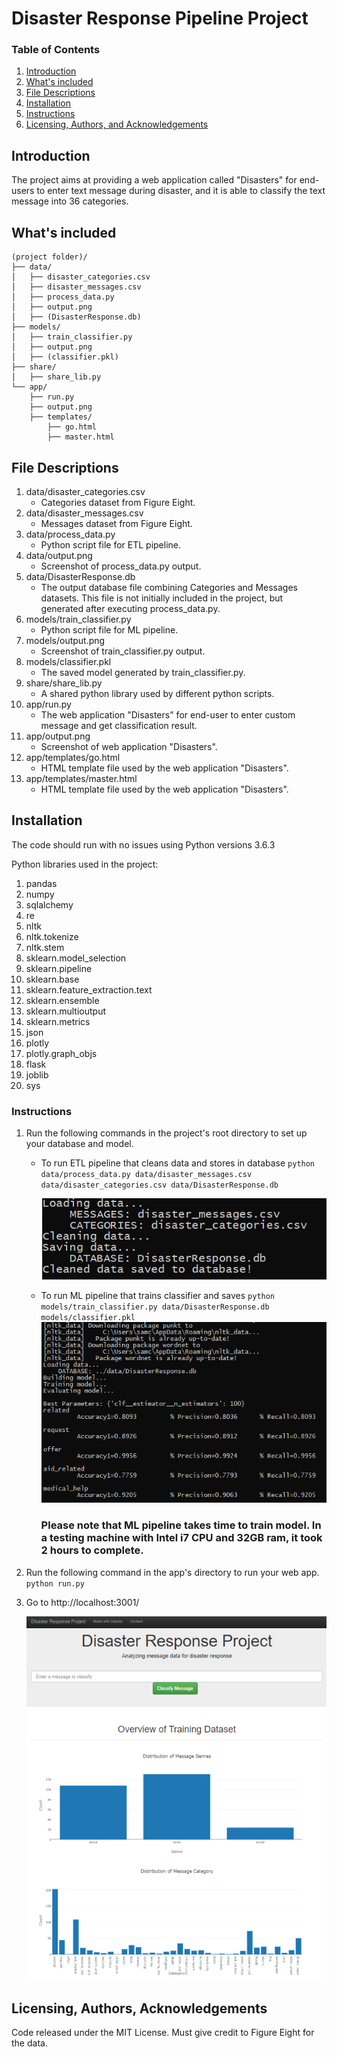 # Disaster Response Pipeline Project


### Table of Contents

1. [Introduction](#introduction)
2. [What's included](#included)
3. [File Descriptions](#files)
3. [Installation](#installation)
4. [Instructions](#instructions)
5. [Licensing, Authors, and Acknowledgements](#licensing)


## Introduction <a name="introduction"></a>

The project aims at providing a web application called "Disasters" for end-users to enter text message during disaster, and it is able to classify the text message into 36 categories.

## What's included <a name="included"></a>

```text
(project folder)/
├── data/
│   ├── disaster_categories.csv
│   ├── disaster_messages.csv
│   ├── process_data.py
│   ├── output.png
│   ├── (DisasterResponse.db)
├── models/
│   ├── train_classifier.py
│   ├── output.png
│   ├── (classifier.pkl) 
├── share/
│   ├── share_lib.py
└── app/
    ├── run.py
    ├── output.png
    ├── templates/
        ├── go.html
        ├── master.html
```



## File Descriptions <a name="files"></a>

1. data/disaster_categories.csv
    - Categories dataset from Figure Eight.
2. data/disaster_messages.csv
    - Messages dataset from Figure Eight.
3. data/process_data.py
    - Python script file for ETL pipeline.
4. data/output.png
    - Screenshot of process_data.py output.
5. data/DisasterResponse.db
    - The output database file combining Categories and Messages datasets. This file is not initially included in the project, but generated after executing process_data.py.
6. models/train_classifier.py
    - Python script file for ML pipeline.
7. models/output.png
    - Screenshot of train_classifier.py output.
8. models/classifier.pkl
    - The saved model generated by train_classifier.py.
9. share/share_lib.py
    - A shared python library used by different python scripts.
10. app/run.py
    - The web application "Disasters" for end-user to enter custom message and get classification result.
11. app/output.png
    - Screenshot of web application "Disasters".
12. app/templates/go.html
	- HTML template file used by the web application "Disasters".
13. app/templates/master.html
	- HTML template file used by the web application "Disasters".

## Installation <a name="installation"></a>

The code should run with no issues using Python versions 3.6.3

Python libraries used in the project:
1. pandas
2. numpy
3. sqlalchemy
4. re
5. nltk
6. nltk.tokenize 
7. nltk.stem 
8. sklearn.model_selection
9. sklearn.pipeline
10. sklearn.base
11. sklearn.feature_extraction.text 
12. sklearn.ensemble
13. sklearn.multioutput
14. sklearn.metrics
15. json
16. plotly
17. plotly.graph_objs
18. flask
19. joblib
20. sys

### Instructions <a name="instructions"></a>
1. Run the following commands in the project's root directory to set up your database and model.

    - To run ETL pipeline that cleans data and stores in database
        `python data/process_data.py data/disaster_messages.csv data/disaster_categories.csv data/DisasterResponse.db`
		
		![plot](./data/output.png) 

    - To run ML pipeline that trains classifier and saves
        `python models/train_classifier.py data/DisasterResponse.db models/classifier.pkl`
		![plot](./models/output.png) 

		### Please note that ML pipeline takes time to train model. In a testing machine with Intel i7 CPU and 32GB ram, it took 2 hours to complete.
		
2. Run the following command in the app's directory to run your web app.
    `python run.py`

3. Go to http://localhost:3001/

   ![plot](./app/output.png) 


## Licensing, Authors, Acknowledgements<a name="licensing"></a>

Code released under the MIT License. Must give credit to Figure Eight for the data.
